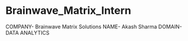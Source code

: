 # Brainwave_Matrix_Intern
COMPANY- Brainwave Matrix Solutions
NAME- Akash Sharma
DOMAIN- DATA ANALYTICS
